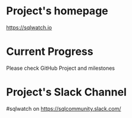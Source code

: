 # Project's homepage
https://sqlwatch.io

# Current Progress
Please check GitHub Project and milestones

# Project's Slack Channel
#sqlwatch on https://sqlcommunity.slack.com/

